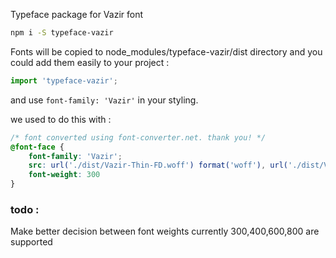 Typeface package for Vazir font

```bash
npm i -S typeface-vazir
```
Fonts will be copied to node_modules/typeface-vazir/dist directory
and you could add them easily to your project :
```javascript
import 'typeface-vazir';
```
and use `font-family: 'Vazir'` in your styling.


we used to do this with : 
```css
/* font converted using font-converter.net. thank you! */
@font-face {
    font-family: 'Vazir';
    src: url('./dist/Vazir-Thin-FD.woff') format('woff'), url('./dist/Vazir-Thin-FD.eot') format('eot'), url('./dist/Vazir-Thin-FD.ttf') format('truetype');
    font-weight: 300
}
```

### todo :
Make better decision between font weights currently 300,400,600,800 are supported
